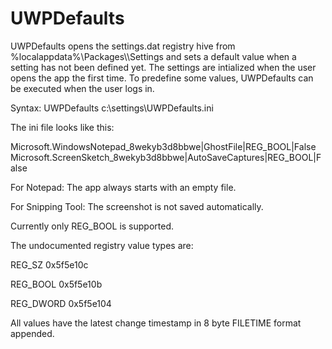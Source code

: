 # UWPDefaults

UWPDefaults opens the settings.dat registry hive from %localappdata%\Packages\\<PackageID>\Settings and sets a default value when a setting has not been defined yet.
The settings are intialized when the user opens the app the first time. To predefine some values, UWPDefaults can be executed when the user logs in.

Syntax: UWPDefaults c:\settings\UWPDefaults.ini

The ini file looks like this:

Microsoft.WindowsNotepad_8wekyb3d8bbwe|GhostFile|REG_BOOL|False
Microsoft.ScreenSketch_8wekyb3d8bbwe|AutoSaveCaptures|REG_BOOL|False


For Notepad: The app always starts with an empty file.

For Snipping Tool: The screenshot is not saved automatically.

Currently only REG_BOOL is supported.

The undocumented registry value types are:

REG_SZ	0x5f5e10c

REG_BOOL	0x5f5e10b

REG_DWORD	0x5f5e104

All values have the latest change timestamp in 8 byte FILETIME format appended.
